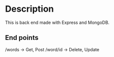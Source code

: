 # Description

This is back end made with Express and MongoDB.

## End points

/words -> Get, Post
/word/id -> Delete, Update
